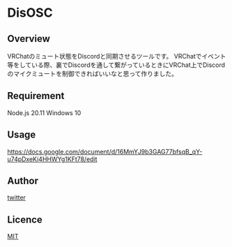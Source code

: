 # DisOSC

## Overview
VRChatのミュート状態をDiscordと同期させるツールです。
VRChatでイベント等をしている際、裏でDiscordを通して繋がっているときにVRChat上でDiscordのマイクミュートを制御できればいいなと思って作りました。

## Requirement
Node.js 20.11
Windows 10

## Usage
https://docs.google.com/document/d/16MmYJ9b3GAG77bfsqB_qY-u74pDxeKi4HHWYg1KFt78/edit

## Author

[twitter]([https://twitter.com/Kotabrog](https://twitter.com/_le_ciel_etoile)https://twitter.com/_le_ciel_etoile)

## Licence

[MIT](https://opensource.org/license/mit)
